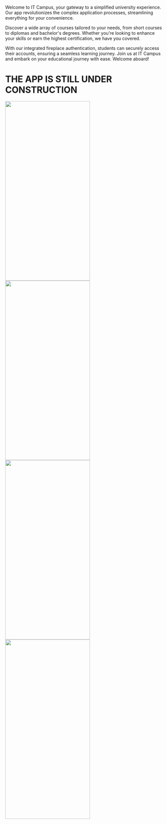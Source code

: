Welcome to IT Campus, your gateway to a simplified university experience. Our app revolutionizes the complex application processes, streamlining everything for your convenience.

Discover a wide array of courses tailored to your needs, from short courses to diplomas and bachelor's degrees. Whether you're looking to enhance your skills or earn the highest certification, we have you covered.

With our integrated fireplace authentication, students can securely access their accounts, ensuring a seamless learning journey. Join us at IT Campus and embark on your educational journey with ease. Welcome aboard!

# THE APP IS STILL UNDER CONSTRUCTION
<img src="https://github.com/Thembani77/International-University/assets/121121729/26ce18ce-38dc-4290-b969-8bccc6fd8856" width="270" height="570">
<img src="https://github.com/Thembani77/International-University/assets/121121729/5aa7ae5c-653a-4251-9b20-3032ee5e86cb" width="270" height="570">
<img src="https://github.com/Thembani77/International-University/assets/121121729/9cabc3c6-d805-44ff-b439-1b864a2f3708" width="270" height="570">
<img src="https://github.com/Thembani77/International-University/assets/121121729/cd1f7fe3-72f5-4de0-be16-bd7afb9d3dab" width="270" height="570">
